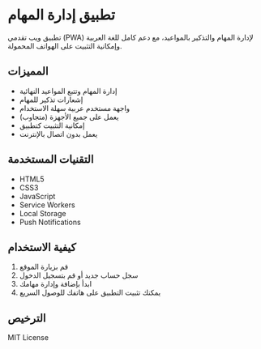 # تطبيق إدارة المهام

تطبيق ويب تقدمي (PWA) لإدارة المهام والتذكير بالمواعيد، مع دعم كامل للغة العربية وإمكانية التثبيت على الهواتف المحمولة.

## المميزات
- إدارة المهام وتتبع المواعيد النهائية
- إشعارات تذكير للمهام
- واجهة مستخدم عربية سهلة الاستخدام
- يعمل على جميع الأجهزة (متجاوب)
- إمكانية التثبيت كتطبيق
- يعمل بدون اتصال بالإنترنت

## التقنيات المستخدمة
- HTML5
- CSS3
- JavaScript
- Service Workers
- Local Storage
- Push Notifications

## كيفية الاستخدام
1. قم بزيارة الموقع
2. سجل حساب جديد أو قم بتسجيل الدخول
3. ابدأ بإضافة وإدارة مهامك
4. يمكنك تثبيت التطبيق على هاتفك للوصول السريع

## الترخيص
MIT License

